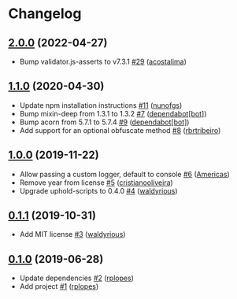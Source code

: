 # Changelog

## [2.0.0](https://github.com/uphold/uphold-validator.js/releases/tag/v2.0.0) (2022-04-27)
- Bump validator.js-asserts to v7.3.1 [\#29](https://github.com/uphold/uphold-validator.js/pull/29) ([acostalima](https://github.com/acostalima))

## [1.1.0](https://github.com/uphold/uphold-validator.js/releases/tag/v1.1.0) (2020-04-30)
- Update npm installation instructions [\#11](https://github.com/uphold/uphold-validator.js/pull/11) ([nunofgs](https://github.com/nunofgs))
- Bump mixin-deep from 1.3.1 to 1.3.2 [\#7](https://github.com/uphold/uphold-validator.js/pull/7) ([dependabot[bot]](https://github.com/apps/dependabot))
- Bump acorn from 5.7.1 to 5.7.4 [\#9](https://github.com/uphold/uphold-validator.js/pull/9) ([dependabot[bot]](https://github.com/apps/dependabot))
- Add support for an optional obfuscate method [\#8](https://github.com/uphold/uphold-validator.js/pull/8) ([rbrtribeiro](https://github.com/rbrtribeiro))

## [1.0.0](https://github.com/uphold/uphold-validator.js/releases/tag/v1.0.0) (2019-11-22)
- Allow passing a custom logger, default to console [\#6](https://github.com/uphold/uphold-validator.js/pull/6) ([Americas](https://github.com/Americas))
- Remove year from license [\#5](https://github.com/uphold/uphold-validator.js/pull/5) ([cristianooliveira](https://github.com/cristianooliveira))
- Upgrade uphold-scripts to 0.4.0 [\#4](https://github.com/uphold/uphold-validator.js/pull/4) ([waldyrious](https://github.com/waldyrious))

## [0.1.1](https://github.com/uphold/uphold-validator.js/releases/tag/v0.1.1) (2019-10-31)
- Add MIT license [\#3](https://github.com/uphold/uphold-validator.js/pull/3) ([waldyrious](https://github.com/waldyrious))

## [0.1.0](https://github.com/uphold/uphold-validator.js/releases/tag/v0.1.0) (2019-06-28)
- Update dependencies [\#2](https://github.com/uphold/uphold-validator.js/pull/2) ([rplopes](https://github.com/rplopes))
- Add project [\#1](https://github.com/uphold/uphold-validator.js/pull/1) ([rplopes](https://github.com/rplopes))
